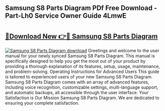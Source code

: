 ## Samsung S8 Parts Diagram PDf Free Download - Part-Lh0 Service Owner Guide 4LmwE

# <h2><a href="http://dfhefx.blite.top/?on=Samsung+S8+Parts+Diagram">🔗Download New 👉🔴 Samsung S8 Parts Diagram</a></h2>

[![Samsung S8 Parts Diagram download](https://i.imgur.com/lujVjoI.png)](http://dfhefx.blite.top/?on=Samsung+S8+Parts+Diagram)
Greetings and welcome to the user manual for your newly synced Samsung S8 Parts Diagram. This manual is specifically designed to help you get the most out of your product by providing a thorough explanation of its features, setup, usage, maintenance, and problem-solving. Operating Instructions for Advanced Users This guide is tailored to experienced users of your new Samsung S8 Parts Diagram. Samsung S8 Parts Diagram comes with an array of advanced features, including voice recognition, customizable settings, multi-language support, and automatic backups, all accessible through the user interface. Your Satisfaction is Our Mission Samsung S8 Parts Diagram. We are dedicated to ensuring your complete satisfaction.
